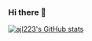 ### Hi there 👋

[![ajl223's GitHub stats](https://github-readme-stats.vercel.app/api?username=ajl223)](https://github.com/ajl223/github-readme-stats)
